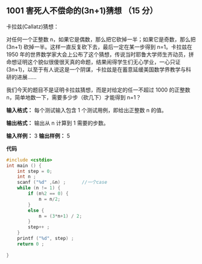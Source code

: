 ﻿## 1001 害死人不偿命的(3n+1)猜想 （15 分）

卡拉兹(Callatz)猜想：

对任何一个正整数 n，如果它是偶数，那么把它砍掉一半；如果它是奇数，那么把 (3n+1) 砍掉一半。这样一直反复砍下去，最后一定在某一步得到 n=1。卡拉兹在 1950 年的世界数学家大会上公布了这个猜想，传说当时耶鲁大学师生齐动员，拼命想证明这个貌似很傻很天真的命题，结果闹得学生们无心学业，一心只证 (3n+1)，以至于有人说这是一个阴谋，卡拉兹是在蓄意延缓美国数学界教学与科研的进展……

我们今天的题目不是证明卡拉兹猜想，而是对给定的任一不超过 1000 的正整数 n，简单地数一下，需要多少步（砍几下）才能得到 n=1？

**输入格式：**
每个测试输入包含 1 个测试用例，即给出正整数 n 的值。

**输出格式：**
输出从 n 计算到 1 需要的步数。

**输入样例：**
3
**输出样例：**
5

**代码**

```c
#include <cstdio>
int main () { 
	int step = 0;
	int n ;
	scanf ("%d" ,&n) ;		//一个case 
	while (n != 1) {
		if (n%2 == 0) {
			n = n/2;
		}
		else { 
			n = (3*n+1) / 2;
		}
    	step++ ;
	}
    printf ("%d", step) ;
    return 0 ;
    
}
```


